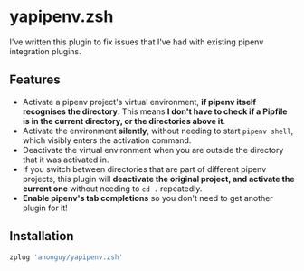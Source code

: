 # yapipenv.zsh

I've written this plugin to fix issues that I've had with existing pipenv integration plugins. <br/>

## Features
- Activate a pipenv project's virtual environment, **if pipenv itself recognises the directory**. This means **I don't have to check if a Pipfile is in the current directory, or the directories above it**. <br/>
- Activate the environment **silently**, without needing to start `pipenv shell`, which visibly enters the activation command.
- Deactivate the virtual environment when you are outside the directory that it was activated in.
- If you switch between directories that are part of different pipenv projects, this plugin will **deactivate the original project, and activate the current one** without needing to `cd .` repeatedly.
- **Enable pipenv's tab completions** so you don't need to get another plugin for it!

## Installation
```bash
zplug 'anonguy/yapipenv.zsh'
```
